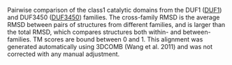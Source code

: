 Pairwise comparison of the class1 catalytic domains from the DUF1 (<a href='/class1/DUF1'>DUF1</a>) and DUF3450 (<a href='/class1/DUF3450'>DUF3450</a>) families. 
	The cross-family RMSD is the average RMSD between pairs of structures from different families, and is
	 larger than the total RMSD, which compares structures both within- and between-families. TM scores are bound between 0 and 1. 
	 This alignment was generated automatically using 3DCOMB (Wang et al. 2011) and was not corrected with any manual adjustment.
